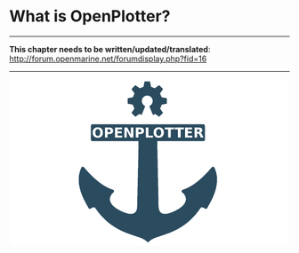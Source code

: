 # What is OpenPlotter?

---

**This chapter needs to be written/updated/translated**: http://forum.openmarine.net/forumdisplay.php?fid=16

---

![OpenPlotter logo](../en/openplotter500x300.png)



